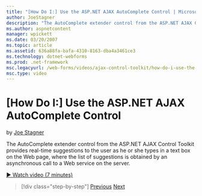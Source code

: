 ```yaml
---
title: "[How Do I:] Use the ASP.NET AJAX AutoComplete Control | Microsoft Docs"
author: JoeStagner
description: "The AutoComplete extender control from the ASP.NET AJAX Control Toolkit provides real-time suggestions to the user as he or she types in a text box on the We..."
ms.author: aspnetcontent
manager: wpickett
ms.date: 03/20/2007
ms.topic: article
ms.assetid: 636a88fa-bafa-4310-8163-dba4a3461ce3
ms.technology: dotnet-webforms
ms.prod: .net-framework
msc.legacyurl: /web-forms/videos/ajax-control-toolkit/how-do-i-use-the-aspnet-ajax-autocomplete-control
msc.type: video
---
```

[How Do I:] Use the ASP.NET AJAX AutoComplete Control
====================
by [Joe Stagner](https://github.com/JoeStagner)

The AutoComplete extender control from the ASP.NET AJAX Control Toolkit provides real-time suggestions to the user as he or she types in a text box on the Web page, where the list of suggestions is obtained by an asynchronous call to a Web service on the server.

[&#9654; Watch video (7 minutes)](https://channel9.msdn.com/Blogs/ASP-NET-Site-Videos/how-do-i-use-the-aspnet-ajax-autocomplete-control)

>[!div class="step-by-step"]
[Previous](how-do-i-use-the-aspnet-ajax-slider-control.md)
[Next](how-do-i-configure-the-aspnet-ajax-calendar-control.md)